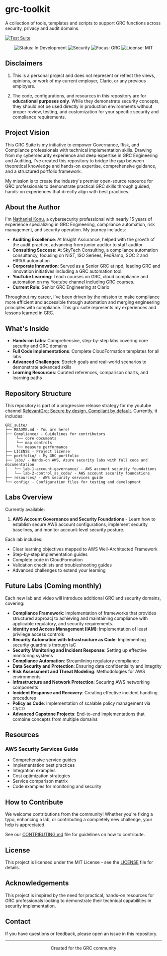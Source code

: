 # grc-toolkit
A collection of tools, templates and scripts to support GRC functions across security, privacy and audit domains. 

  [![Test Suite](https://github.com/ajy0127/grc_portfolio/actions/workflows/test.yml/badge.svg)](https://github.com/ajy0127/grc_portfolio/actions/workflows/test.yml)

<p align="center">
  <img src="https://img.shields.io/badge/Status-In%20Development-yellow" alt="Status: In Development">
  <img src="https://img.shields.io/badge/Security-orange" alt="Security">
  <img src="https://img.shields.io/badge/Focus-GRC-blue" alt="Focus: GRC">
  <img src="https://img.shields.io/badge/License-MIT-green" alt="License: MIT">
</p>

## Disclaimers

1. This is a personal project and does not represent or reflect the views, opinions, or work of my current employer, Clario, or any previous employers.

2. The code, configurations, and resources in this repository are for **educational purposes only**. While they demonstrate security concepts, they should not be used directly in production environments without proper review, testing, and customization for your specific security and compliance requirements.

## Project Vision

This GRC Suite is my initiative to empower Governance, Risk, and Compliance professionals with technical implementation skills. Drawing from my cybersecurity experience and deep expertise in GRC Engineering and Auditing, I've created this repository to bridge the gap between theoretical knowledge and hands-on expertise, comprehensive guidance, and a structured portfolio framework.

My mission is to create the industry's premier open-source resource for GRC professionals to demonstrate practical GRC skills through guided, hands-on experiences that directly align with best practices.

## About the Author

I'm [Nathaniel Konu](https://www.linkedin.com/in/nkonu/), a cybersecurity professional with nearly 15 years of experience specializing in GRC Engineering, compliance automation, risk management, and security operation. My journey includes:

- **Auditing Excellence**: At Insight Assurance, helped with the growth of the audit practice, advancing from junior auditor to staff auditor.
- **Consulting Success**: At SkyTech Consulting, a compliance automation consultancy, focusing on NIST, ISO Seriees, FedRamp, SOC 2 and HIPAA automation
- **Corporate Innovation**: Served as a Senior GRC at npd, leading GRC and innovation initiatives including a GRC automation tool. 
- **YouTube Learning**: Teach courses on GRC, cloud compliance and automation on my Youtube channel including GRC courses. 
- **Current Role**: Senior GRC Engineering at Clario

Throughout my career, I've been driven by the mission to make compliance more efficient and accessible through automation and merging engineering principles with compliance. This grc suite represents my experiences and lessons learned in GRC.

## What's Inside

- **Hands-on Labs**: Comprehensive, step-by-step labs covering core security and GRC domains
- **Full Code Implementations**: Complete CloudFormation templates for all labs
- **Advanced Challenges**: Stretch goals and real-world scenarios to demonstrate advanced skills
- **Learning Resources**: Curated references, comparison charts, and learning paths

## Repository Structure

This repository is part of a progressive release strategy for my youtube channel  [RelevantGrc: Secure by design, Compliant by default](https://www.youtube.com/channel/UClRL3C3I8eWrlbISV1n1Bgg). Currently, it includes:

```
GRC_suite/
├── README.md - You are here!
├── Compliance/ - Guidelines for contributors
│    └── core documents
│    └── map controls
│    └── measure performance
├── LICENSE - Project license
├── portfolio/ - My GRC portfolio
├── labs/ - Hands-on AWS, Azure security labs with full code and documentation
│   └── lab-1-account-governance/ - AWS account security foundations
│   └── lab-2-control_as_code/ - AWS account security foundations
├── resources/ - AWS security services guide
└── config/ - Configuration files for testing and development
```
## Labs Overview

Currently available:

1. **AWS Account Governance and Security Foundations** - Learn how to establish secure AWS account configurations, implement security baselines, and monitor account-level security posture.

Each lab includes:
- Clear learning objectives mapped to AWS Well-Architected Framework
- Step-by-step implementation guides
- Complete code in CloudFormation
- Validation checklists and troubleshooting guides
- Advanced challenges to extend your learning

## Future Labs (Coming monthly)

Each new lab and video will introduce additional GRC and security domains, covering:

- **Compliance Framework**: Implementation of frameworks that provides structured approacj to achieving and maintaining compliance with applicable regulatory, and security requirements.
- **Identity and Access Management (IAM)**: Implementation of least privilege access controls
- **Security Automation with Infrastructure as Code**: Implementing security guardrails through IaC
- **Security Monitoring and Incident Response**: Setting up effective monitoring systems
- **Compliance Automation**: Streamlining regulatory compliance
- **Data Security and Protection**: Ensuring data confidentiality and integrity
- **Risk Assessment and Threat Modeling**: Methodologies for AWS environments
- **Infrastructure and Network Protection**: Securing AWS networking components
- **Incident Response and Recovery**: Creating effective incident handling procedures
- **Policy as Code**: Implementation of scalable policy management via CI/CD
- **Advanced Capstone Projects**: End-to-end implementations that combine concepts from multiple domains

## Resources

### AWS Security Services Guide
- Comprehensive service guides
- Implementation best practices
- Integration examples
- Cost optimization strategies
- Service comparison matrix
- Code examples for monitoring and security


## How to Contribute

We welcome contributions from the community! Whether you're fixing a typo, enhancing a lab, or contributing a completely new challenge, your help is appreciated.

See our [CONTRIBUTING.md](CONTRIBUTING.md) file for guidelines on how to contribute.

## License

This project is licensed under the MIT License - see the [LICENSE](LICENSE) file for details.

## Acknowledgements

This project is inspired by the need for practical, hands-on resources for GRC professionals looking to demonstrate their technical capabilities in security implementation.

## Contact

If you have questions or feedback, please open an issue in this repository.

---

<p align="center">Created for the GRC community</p>
